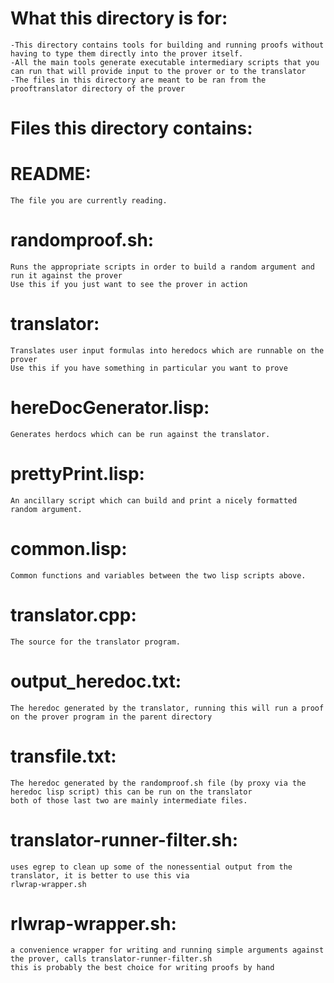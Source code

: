 # What this directory is for:
	-This directory contains tools for building and running proofs without having to type them directly into the prover itself.
    -All the main tools generate executable intermediary scripts that you can run that will provide input to the prover or to the translator
	-The files in this directory are meant to be ran from the prooftranslator directory of the prover

# Files this directory contains:

# README:
    The file you are currently reading.

# randomproof.sh:
    Runs the appropriate scripts in order to build a random argument and run it against the prover
    Use this if you just want to see the prover in action

# translator:
    Translates user input formulas into heredocs which are runnable on the prover
    Use this if you have something in particular you want to prove

# hereDocGenerator.lisp:
    Generates herdocs which can be run against the translator.

# prettyPrint.lisp:
    An ancillary script which can build and print a nicely formatted random argument.

# common.lisp:
    Common functions and variables between the two lisp scripts above.

# translator.cpp:
    The source for the translator program.

# output_heredoc.txt:
    The heredoc generated by the translator, running this will run a proof on the prover program in the parent directory

# transfile.txt:
    The heredoc generated by the randomproof.sh file (by proxy via the heredoc lisp script) this can be run on the translator
    both of those last two are mainly intermediate files.


# translator-runner-filter.sh:
    uses egrep to clean up some of the nonessential output from the translator, it is better to use this via
    rlwrap-wrapper.sh

# rlwrap-wrapper.sh:
    a convenience wrapper for writing and running simple arguments against the prover, calls translator-runner-filter.sh
    this is probably the best choice for writing proofs by hand
